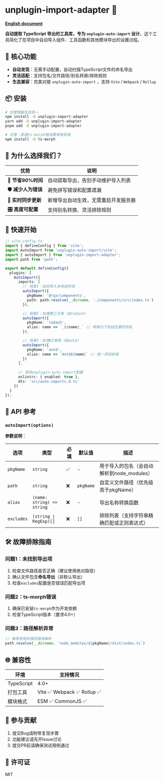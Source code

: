 # unplugin-import-adapter 🚀  

**[English document](https://github.com/JsonLee12138/unplugin-import-adapter/blob/main/README.en.md)**

**自动提取 TypeScript 导出的工具库，专为 `unplugin-auto-import` 设计**。这个工具简化了在项目中自动导入组件、工具函数和其他模块导出的设置过程。


## 🌟 核心功能  

- **自动发现**：无需手动配置，自动扫描TypeScript文件的命名导出
- **灵活适配**：支持包名/文件路径/别名转换/排除规则
- **生态兼容**：完美对接 `unplugin-auto-import` ，支持  `Vite` / `Webpack` / `Rollup`


## 📦 安装  

```bash
# 包管理器任选其一
npm install -D unplugin-import-adapter
yarn add -D unplugin-import-adapter
pnpm add -D unplugin-import-adapter

# 注意：若遇ts-morph错误需单独安装
npm install -D ts-morph
```


## 🤔 为什么选择我们？

| 优势               | 说明                                 |
| ------------------ | ------------------------------------ |
| **🚀 节省90%时间**  | 自动提取导出，告别手动维护导入列表   |
| **🛡️ 减少人为错误** | 避免拼写错误和配置遗漏               |
| **🔄 实时同步更新** | 新增导出自动生效，无需重启开发服务器 |
| **🎛️ 高度可配置**   | 支持别名转换、灵活排除规则           |


## 🚦 快速开始  

```typescript
// vite.config.ts
import { defineConfig } from 'vite';
import AutoImport from 'unplugin-auto-import/vite';
import { autoImport } from 'unplugin-import-adapter';
import path from 'path';

export default defineConfig({
  plugins: [
    AutoImport({
      imports: [
        // 场景1：自动导入本地组件库
        autoImport({
          pkgName: '@rgx/components',
          path: path.resolve(__dirname, './components/src/index.ts')
        }),

        // 场景2：处理第三方库（如radash）
        autoImport({
          pkgName: 'radash',
          alias: name => `_${name}_` // 转换为下划线包裹的别名
        }),

        // 场景3：处理UI框架（如antd）
        autoImport({
          pkgName: 'antd',
          alias: name => `Antd${name}` // 统一添加前缀
        })
      ],
      
      // 其他unplugin-auto-import配置
      eslintrc: { enabled: true },
      dts: 'src/auto-imports.d.ts'
    })
  ]
});
```


## 📖 API 参考  

### `autoImport(options)`

**参数说明**：

| 选项       | 类型                       | 必填 | 默认值    | 描述                                       |
| ---------- | -------------------------- | ---- | --------- | ------------------------------------------ |
| `pkgName`  | `string`                   | ✅    | -         | 用于导入的包名（会自动解析到node_modules） |
| `path`     | `string`                   | ❌    | `pkgName` | 自定义文件路径（优先级高于pkgName）        |
| `alias`    | `(name: string) => string` | ❌    | -         | 导出名称转换函数                           |
| `excludes` | `(string \| RegExp)[]`     | ❌    | `[]`      | 排除列表（支持字符串精确匹配或正则表达式） |


## 🛠 故障排除指南  

### 问题1：未找到导出项  

1. 检查文件路径是否正确（建议使用绝对路径）  
2. 确认文件包含**命名导出**（非默认导出）  
3. 检查`excludes`配置是否错误匹配导出项  

### 问题2：ts-morph错误  

1. 确保已安装`ts-morph`作为开发依赖  
2. 检查TypeScript版本（要求4.0+）  

### 问题3：路径解析异常  

```typescript
// 推荐使用双保险路径解析
path.resolve(__dirname, `node_modules/${pkgName}/dist/index.ts`)
```


## 🌐 兼容性  

| 环境       | 支持情况                    |
| ---------- | --------------------------- |
| TypeScript | 4.0+                        |
| 打包工具   | Vite ✅  Webpack ✅  Rollup ✅ |
| 模块格式   | ESM ✅  CommonJS ✅           |


## 🤝 参与贡献  

1. 提交Bug请附带复现步骤  
2. 功能建议请先开Issue讨论  
3. 提交PR前请确保测试用例通过  


## 📄 许可证  

MIT

